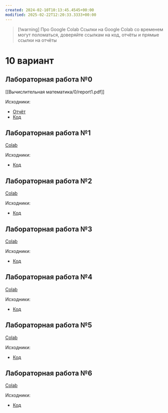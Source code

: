 ```yaml
---
created: 2024-02-10T10:13:45.4545+00:00
modified: 2025-02-22T12:20:33.3333+00:00
---
```

> [!warning] Про Google Colab
> Ссылки на Google Colab со временем могут поломаться, доверяйте ссылкам на код, отчёты и прямые ссылки на отчёты

# 10 вариант
## Лабораторная работа №0
[[Вычислительная математика/0/report1.pdf]]

Исходники:
- [Отчёт](https://github.com/IAmProgrammist/lab_materials/blob/main/%D0%92%D1%8B%D1%87%D0%B8%D1%81%D0%BB%D0%B8%D1%82%D0%B5%D0%BB%D1%8C%D0%BD%D0%B0%D1%8F%20%D0%BC%D0%B0%D1%82%D0%B5%D0%BC%D0%B0%D1%82%D0%B8%D0%BA%D0%B0/0/report1.pdf)
- [Код](https://github.com/IAmProgrammist/computational_math/tree/main/src/lab1)

## Лабораторная работа №1
[Colab](https://colab.research.google.com/drive/190MznyC-mLpN2jbWZiaI-IwUJi4J4ms1?usp=sharing)

Исходники:
- [Код](https://github.com/IAmProgrammist/computational_math/blob/main/collabs/lab1.ipynb)

## Лабораторная работа №2
[Colab](https://colab.research.google.com/drive/111OPErlOMKSiluJaP5O5r7aNC-NjaoYf?usp=sharing)

Исходники:
- [Код](https://github.com/IAmProgrammist/computational_math/blob/main/collabs/lab2.ipynb)

## Лабораторная работа №3
[Colab](https://colab.research.google.com/drive/19urhC3137sCckla7z0fZz6puKQr7KN4h?usp=sharing)

Исходники:
- [Код](https://github.com/IAmProgrammist/computational_math/blob/main/collabs/lab3.ipynb)

## Лабораторная работа №4
[Colab](https://colab.research.google.com/drive/1aA4ddULazIM_p4v6_XBuJtFshTXVmwS2?usp=sharing)

Исходники:
- [Код](https://github.com/IAmProgrammist/computational_math/blob/main/collabs/lab4.ipynb)

## Лабораторная работа №5
[Colab](https://colab.research.google.com/drive/193Jmdy4J3rEY-JSq8bhibDkxeWUvVshS?usp=sharing)

Исходники:
- [Код](https://github.com/IAmProgrammist/computational_math/blob/main/collabs/lab5.ipynb)

## Лабораторная работа №6
[Colab](https://colab.research.google.com/drive/1NR7uSRCK56Em9cUHEV2eog437l2t5Idz?usp=sharing)

Исходники:
- [Код](https://github.com/IAmProgrammist/computational_math/blob/main/collabs/lab6.ipynb)